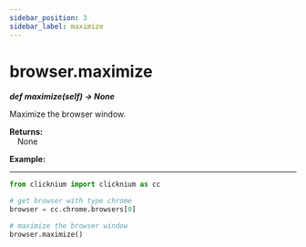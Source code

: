 ```yaml
---
sidebar_position: 3
sidebar_label: maximize
---
```

# browser.maximize

***def maximize(self) -> None***  

Maximize the browser window.

**Returns:**  
    &emsp;None

**Example:**
***
```python
from clicknium import clicknium as cc

# get browser with type chrome
browser = cc.chrome.browsers[0]

# maximize the browser window
browser.maximize()
```